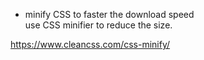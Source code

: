 - minify CSS to faster the download speed    
use CSS minifier to reduce the size.

https://www.cleancss.com/css-minify/

